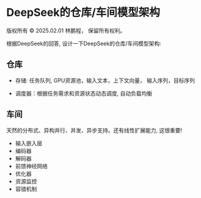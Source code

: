 # DeepSeek的仓库/车间模型架构

版权所有 © 2025.02.01 林鹏程， 保留所有权利。

根据DeepSeek的回答, 设计一下DeepSeek的仓库/车间模型架构:

## 仓库

- 存储: 任务队列, GPU资源池，输入文本，上下文向量， 输入序列，目标序列

- 调度器：根据任务需求和资源状态动态调度, 自动负载均衡

## 车间

天然的分布式、异构并行、并发、异步支持。还有线性扩展能力, 这很重要!

- 输入嵌入层
- 编码器
- 解码器
- 前馈神经网络
- 优化器
- 资源监控
- 容错机制
